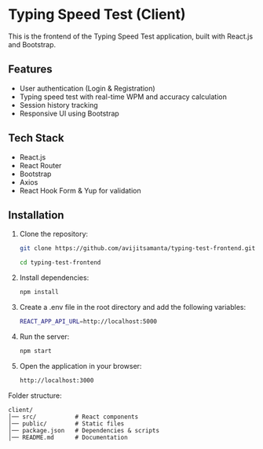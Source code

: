 # Typing Speed Test (Client)

This is the frontend of the Typing Speed Test application, built with React.js and Bootstrap.

## Features
- User authentication (Login & Registration)
- Typing speed test with real-time WPM and accuracy calculation
- Session history tracking
- Responsive UI using Bootstrap

## Tech Stack
- React.js
- React Router
- Bootstrap
- Axios
- React Hook Form & Yup for validation

## Installation

1. Clone the repository:
   ```sh
   git clone https://github.com/avijitsamanta/typing-test-frontend.git

   cd typing-test-frontend
   ```

2. Install dependencies:
   ```sh
   npm install
   ```

3. Create a .env file in the root directory and add the following variables:
   ```sh
   REACT_APP_API_URL=http://localhost:5000
   ```

4. Run the server:
      ```sh
      npm start
      ```

5. Open the application in your browser:
   ```sh
   http://localhost:3000
   ```   

Folder structure:
```
client/
│── src/           # React components
│── public/        # Static files
│── package.json   # Dependencies & scripts
│── README.md      # Documentation    
```     